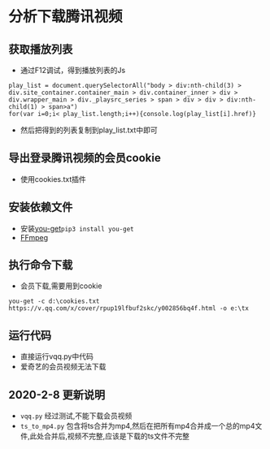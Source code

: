 # 分析下载腾讯视频

## 获取播放列表
- 通过F12调试，得到播放列表的Js
```buildoutcfg
play_list = document.querySelectorAll("body > div:nth-child(3) > div.site_container.container_main > div.container_inner > div > div.wrapper_main > div._playsrc_series > span > div > div > div:nth-child(1) > span>a")
for(var i=0;i< play_list.length;i++){console.log(play_list[i].href)}

```
- 然后把得到的列表复制到play_list.txt中即可
## 导出登录腾讯视频的会员cookie
- 使用cookies.txt插件

## 安装依赖文件
-  安装[you-get](https://github.com/soimort/you-get/wiki/%E4%B8%AD%E6%96%87%E8%AF%B4%E6%98%8E)```pip3 install you-get```
- [FFmpeg](https://www.ffmpeg.org/)

## 执行命令下载

- 会员下载,需要用到cookie

```you-get -c d:\cookies.txt https://v.qq.com/x/cover/rpup19lfbuf2skc/y002856bq4f.html -o e:\tx```

## 运行代码
- 直接运行vqq.py中代码
- 爱奇艺的会员视频无法下载

## 2020-2-8 更新说明
-  ```vqq.py``` 经过测试,不能下载会员视频
- ```ts_to_mp4.py``` 包含将ts合并为mp4,然后在把所有mp4合并成一个总的mp4文件,此处合并后,视频不完整,应该是下载的ts文件不完整
